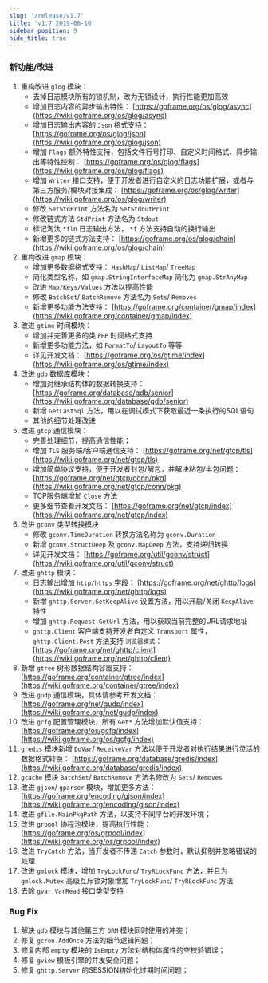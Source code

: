 ```yaml
---
slug: '/release/v1.7'
title: 'v1.7 2019-06-10'
sidebar_position: 9
hide_title: true
---
```


### 新功能/改进

01. 重构改进 `glog` 模块：
    - 去掉日志模块所有的锁机制，改为无锁设计，执行性能更加高效
    - 增加日志内容的异步输出特性： [https://goframe.org/os/glog/async](https://wiki.goframe.org/os/glog/async)
    - 增加日志输出内容的 `Json` 格式支持： [https://goframe.org/os/glog/json](https://wiki.goframe.org/os/glog/json)
    - 增加 `Flags` 额外特性支持，包括文件行号打印、自定义时间格式、异步输出等特性控制： [https://goframe.org/os/glog/flags](https://wiki.goframe.org/os/glog/flags)
    - 增加 `Writer` 接口支持，便于开发者进行自定义的日志功能扩展，或者与第三方服务/模块对接集成： [https://goframe.org/os/glog/writer](https://wiki.goframe.org/os/glog/writer)
    - 修改 `SetStdPrint` 方法名为 `SetStdoutPrint`
    - 修改链式方法 `StdPrint` 方法名为 `Stdout`
    - 标记淘汰 `*fln` 日志输出方法， `*f` 方法支持自动的换行输出
    - 新增更多的链式方法支持： [https://goframe.org/os/glog/chain](https://wiki.goframe.org/os/glog/chain)
02. 重构改进 `gmap` 模块：
    - 增加更多数据格式支持： `HashMap`/ `ListMap`/ `TreeMap`
    - 简化类型名称，如 `gmap.StringInterfaceMap` 简化为 `gmap.StrAnyMap`
    - 改进 `Map/Keys/Values` 方法以提高性能
    - 修改 `BatchSet`/ `BatchRemove` 方法名为 `Sets`/ `Removes`
    - 新增更多功能方法支持： [https://goframe.org/container/gmap/index](https://wiki.goframe.org/container/gmap/index)
03. 改进 `gtime` 时间模块：
    - 增加并完善更多的类 `PHP` 时间格式支持
    - 新增更多功能方法，如 `FormatTo`/ `LayoutTo` 等等
    - 详见开发文档： [https://goframe.org/os/gtime/index](https://wiki.goframe.org/os/gtime/index)
04. 改进 `gdb` 数据库模块：
    - 增加对继承结构体的数据转换支持： [https://goframe.org/database/gdb/senior](https://wiki.goframe.org/database/gdb/senior)
    - 新增 `GetLastSql` 方法，用以在调试模式下获取最近一条执行的SQL语句
    - 其他的细节处理改进
05. 改进 `gtcp` 通信模块：
    - 完善处理细节，提高通信性能；
    - 增加 `TLS` 服务端/客户端通信支持： [https://goframe.org/net/gtcp/tls](https://wiki.goframe.org/net/gtcp/tls)
    - 增加简单协议支持，便于开发者封包/解包，并解决粘包/半包问题： [https://goframe.org/net/gtcp/conn/pkg](https://wiki.goframe.org/net/gtcp/conn/pkg)
    - TCP服务端增加 `Close` 方法
    - 更多细节查看开发文档： [https://goframe.org/net/gtcp/index](https://wiki.goframe.org/net/gtcp/index)
06. 改进 `gconv` 类型转换模块
    - 修改 `gconv.TimeDuration` 转换方法名称为 `gconv.Duration`
    - 新增 `gconv.StructDeep` 及 `gconv.MapDeep` 方法，支持递归转换
    - 详见开发文档： [https://goframe.org/util/gconv/struct](https://wiki.goframe.org/util/gconv/struct)
07. 改进 `ghttp` 模块：
    - 日志输出增加 `http/https` 字段： [https://goframe.org/net/ghttp/logs](https://wiki.goframe.org/net/ghttp/logs)
    - 新增 `ghttp.Server.SetKeepAlive` 设置方法，用以开启/关闭 `KeepAlive` 特性
    - 增加 `ghttp.Request.GetUrl` 方法，用以获取当前完整的URL请求地址
    - `ghttp.Client` 客户端支持开发者自定义 `Transport` 属性， `ghttp.Client.Post` 方法支持 `浏览器模式`： [https://goframe.org/net/ghttp/client](https://wiki.goframe.org/net/ghttp/client)
08. 新增 `gtree` 树形数据结构容器支持： [https://goframe.org/container/gtree/index](https://wiki.goframe.org/container/gtree/index)
09. 改进 `gudp` 通信模块，具体请参考开发文档： [https://goframe.org/net/gudp/index](https://wiki.goframe.org/net/gudp/index)
10. 改进 `gcfg` 配置管理模块，所有 `Get*` 方法增加默认值支持： [https://goframe.org/os/gcfg/index](https://wiki.goframe.org/os/gcfg/index)
11. `gredis` 模块新增 `DoVar`/ `ReceiveVar` 方法以便于开发者对执行结果进行灵活的数据格式转换： [https://goframe.org/database/gredis/index](https://wiki.goframe.org/database/gredis/index)
12. `gcache` 模块 `BatchSet`/ `BatchRemove` 方法名修改为 `Sets`/ `Removes`
13. 改进 `gjson`/ `gparser` 模块，增加更多方法： [https://goframe.org/encoding/gjson/index](https://wiki.goframe.org/encoding/gjson/index)
14. 改进 `gfile.MainPkgPath` 方法，以支持不同平台的开发环境；
15. 改进 `grpool` 协程池模块，提高执行性能： [https://goframe.org/os/grpool/index](https://wiki.goframe.org/os/grpool/index)
16. 改进 `TryCatch` 方法，当开发者不传递 `Catch` 参数时，默认抑制并忽略错误的处理
17. 改进 `gmlock` 模块，增加 `TryLockFunc`/ `TryRLockFunc` 方法，并且为 `gmlock.Mutex` 高级互斥锁对象增加 `TryLockFunc`/ `TryRLockFunc` 方法
18. 去除 `gvar.VarRead` 接口类型支持

### Bug Fix

1. 解决 `gdb` 模块与其他第三方 `ORM` 模块同时使用的冲突；
2. 修复 `gcron.AddOnce` 方法的细节逻辑问题；
3. 修复内部 `empty` 模块的 `IsEmpty` 方法对结构体属性的空校验错误；
4. 修复 `gview` 模板引擎的并发安全问题；
5. 修复 `ghttp.Server` 的SESSION初始化过期时间问题；